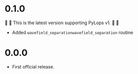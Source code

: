 # 0.1.0

:vertical_traffic_light: :vertical_traffic_light: This is the latest version supporting PyLops v1. :vertical_traffic_light: :vertical_traffic_light:

* Added ``wavefield_separationwavefield_separation`` routine

# 0.0.0
* First official release.

